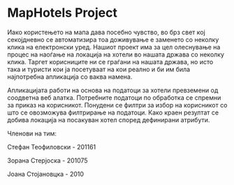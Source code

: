 # MapHotels Project

Иако користењето на мапа дава посебно чувство, во брз свет кој секојдневно се автоматизира тоа доживување е заменето со неколку клика на електронски уред. 
Нашиот проект има за цел олеснување на процес на наоѓање на локација на хотели во нашата држава со неколку клика. Таргет корисниците ни се граѓани на нашата држава, но исто така и туристи кои ја посетуваат на кои реално и би им била најпотребна апликација со ваква намена. 

Апликацијата работи на основа на податоци за хотели превземени од соодветна веб алатка. Потребните податоци по обработка се спремни за приказ на корисникот. Понудени се филтри за избор на корисникот со што се овозможува филтрирање на податоци. Како краен резултат се добива локација на посакуван хотел според дефинирани атрибути.


Членови на тим:

  Стефан Теофиловски - 201161
  
  Зорана Стерјоска - 201075
  
  Јоана Стојановцка - 2010
